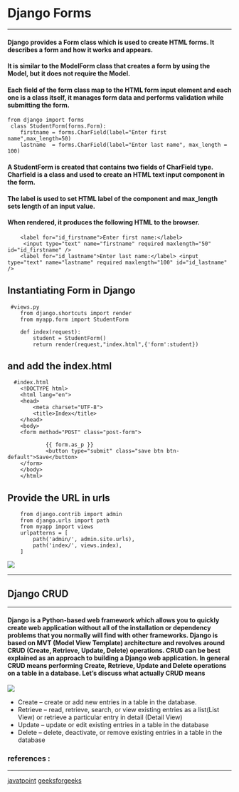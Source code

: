 #  Django Forms
---
#### Django provides a Form class which is used to create HTML forms. It describes a form and how it works and appears.
#### It is similar to the ModelForm class that creates a form by using the Model, but it does not require the Model.

#### Each field of the form class map to the HTML form input element and each one is a class itself, it manages form data and performs validation while submitting the form.

```
from django import forms  
 class StudentForm(forms.Form):  
    firstname = forms.CharField(label="Enter first name",max_length=50)  
    lastname  = forms.CharField(label="Enter last name", max_length = 100)  
```        
#### A StudentForm is created that contains two fields of CharField type. Charfield is a class and used to create an HTML text input component in the form.

#### The label is used to set HTML label of the component and max_length sets length of an input value.

#### When rendered, it produces the following HTML to the browser.
```
    <label for="id_firstname">Enter first name:</label>  
     <input type="text" name="firstname" required maxlength="50" id="id_firstname" />  
    <label for="id_lastname">Enter last name:</label> <input type="text" name="lastname" required maxlength="100" id="id_lastname" />  
```

## Instantiating Form in Django

```
 #views.py
    from django.shortcuts import render  
    from myapp.form import StudentForm  
      
    def index(request):  
        student = StudentForm()  
        return render(request,"index.html",{'form':student})  
```

## and add the index.html

```
  #index.html
    <!DOCTYPE html>  
    <html lang="en">  
    <head>  
        <meta charset="UTF-8">  
        <title>Index</title>  
    </head>  
    <body>  
    <form method="POST" class="post-form">  
             
            {{ form.as_p }}  
            <button type="submit" class="save btn btn-default">Save</button>  
    </form>  
    </body>  
    </html>  
```

## Provide the URL in urls

```
    from django.contrib import admin  
    from django.urls import path  
    from myapp import views  
    urlpatterns = [  
        path('admin/', admin.site.urls),  
        path('index/', views.index),  
    ]  
```

![](https://www.javatpoint.com/django/images/django-forms-localhost-index-output.png)      

---
## Django CRUD 
---

#### Django is a Python-based web framework which allows you to quickly create web application without all of the installation or dependency problems that you normally will find with other frameworks. Django is based on MVT (Model View Template) architecture and revolves around CRUD (Create, Retrieve, Update, Delete) operations. CRUD can be best explained as an approach to building a Django web application. In general CRUD means performing Create, Retrieve, Update and Delete operations on a table in a database. Let’s discuss what actually CRUD means

![](https://media.geeksforgeeks.org/wp-content/uploads/20200114185631/Untitled-Diagram-316-1024x630.jpg)

- Create – create or add new entries in a table in the database. 
- Retrieve – read, retrieve, search, or view existing entries as a list(List View) or retrieve a particular entry in detail (Detail View) 
- Update – update or edit existing entries in a table in the database 
- Delete – delete, deactivate, or remove existing entries in a table in the database


        
        
### references :
---
[javatpoint](https://www.javatpoint.com)
[geeksforgeeks](https://www.geeksforgeeks.org)
